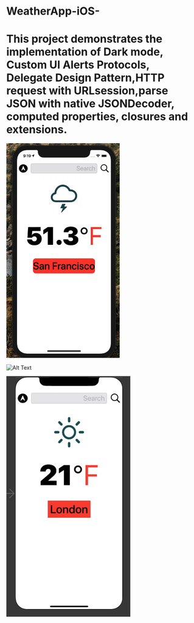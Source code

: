 # WeatherApp-iOS-
# This project demonstrates the implementation of Dark mode, Custom UI Alerts Protocols, Delegate Design Pattern,HTTP request with URLsession,parse JSON with native JSONDecoder, computed properties, closures and extensions.

![Alt Text](https://github.com/Smeet97Kathiria/WeatherApp-iOS-/blob/master/Weather1.gif)

![Alt Text](https://github.com/Smeet97Kathiria/WeatherApp-iOS-/blob/master/Weather2.gif)

![Alt Text](https://github.com/Smeet97Kathiria/WeatherApp-iOS-/blob/master/Weather3.gif)

